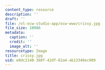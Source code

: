 ```yaml
---
content_type: resource
description: ''
draft: ''
file: /ol-ocw-studio-app/ocw-www/crissy.jpg
file_size: 10986
metadata:
  caption: ''
  credit: ''
  image_alt: ''
resourcetype: Image
title: crissy.jpg
uid: e8dc2148-360f-42df-82a4-ab13348ec909
---
```

